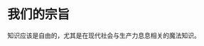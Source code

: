 <!-- TITLE: 开放魔法知识基金会 -->
<!-- SUBTITLE: 欢迎开放来到魔法知识基金会！ -->

# 我们的宗旨
知识应该是自由的，尤其是在现代社会与生产力息息相关的魔法知识。